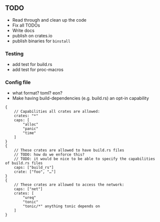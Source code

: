
## TODO
- Read through and clean up the code
- Fix all TODOs
- Write docs
- publish on crates.io
- publish binaries for `binstall`


### Testing
- add test for build.rs
- add test for proc-macros


### Config file
- what format? toml? eon?
- Make having build-dependencies (e.g. build.rs) an opt-in capability

```
{
    // Capabilities all crates are allowed:
    crates: "*"
    caps: [
        "alloc"
        "panic"
        "time"
    ]
}
{
    // These crates are allowed to have build.rs files
    // TODO: how do we enforce this?
    // TODO: it would be nice to be able to specify the capabilities of build.rs files
    caps: ["build_rs"]
    crate: ["foo", "…"]
}
{
    // These crates are allowed to access the network:
    caps: ["net"]
    crates: [
        "ureq"
        "tonic"
        "tonic/*" anything tonic depends on
    ]
}
```
